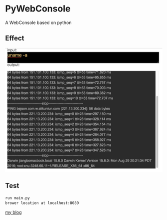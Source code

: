 # PyWebConsole
A WebConsole based on python

## Effect

![img](https://github.com/jarbob/PyWebConsole/blob/master/pyide.png?raw=true)

## Test

```
run main.py 
brower location at localhost:8080
```

[my blog](http://jarbob.com)
